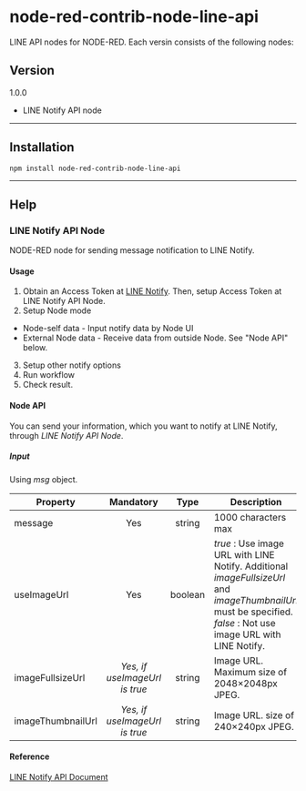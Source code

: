 # node-red-contrib-node-line-api
LINE API nodes for NODE-RED. Each versin consists of the following nodes:

## Version

1.0.0
* LINE Notify API node
---
## Installation
```
npm install node-red-contrib-node-line-api
```
---

## Help

### LINE Notify API Node

NODE-RED node for sending message notification to LINE Notify.

#### Usage

1. Obtain an Access Token at [LINE Notify](https://notify-bot.line.me/). Then, setup Access Token at LINE Notify API Node.
2. Setup Node mode
* Node-self data - Input notify data by Node UI
* External Node data - Receive data from outside Node. See "Node API" below.
3. Setup other notify options
4. Run workflow
5. Check result.

#### Node API
You can send your information, which you want to notify at LINE Notify, through *LINE Notify API Node*.

##### Input
Using *msg* object.

| Property          | Mandatory  | Type            | Description |
| ----------------- |:----------:|:---------------:| ----------- |
| message           | Yes        | string          | 1000 characters max |
| useImageUrl       | Yes        | boolean         | *true* : Use image URL with LINE Notify. Additional *imageFullsizeUrl* and *imageThumbnailUrl* must be specified.<br />*false* : Not use image URL with LINE Notify.|
| imageFullsizeUrl  | *Yes, if useImageUrl is true* | string      | Image URL. Maximum size of 2048×2048px JPEG.  |
| imageThumbnailUrl | *Yes, if useImageUrl is true* | string      | Image URL. size of 240×240px JPEG.  |

#### Reference
[LINE Notify API Document](https://notify-bot.line.me/doc/en/)









